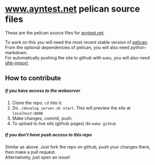 # www.ayntest.net pelican source files

These are the pelican source files for [ayntest.net](http://ayntest.net).


To work on this you will need the most recent stable version of [pelican](http://blog.getpelican.com/).  
From the optional dependencies of pelican, you will also need python-markdown.  
For automatically pushing the site to github with `make`, you will also need [ghb-import](https://github.com/davisp/ghp-import).  

## How to contribute

##### If you have access to the webserver
1. Clone the repo, `cd` into it.
2. Do `./develop_server.sh start`. This will preview the site at `localhost:8000`
3. Make changes, commit, push.
4. To upload to live site (github pages) do `make github`

##### If you don't have push access to this repo
Similar as above. Just fork the repo on github, push your changes there, then make a pull request.  
Alternatively, just open an issue!
